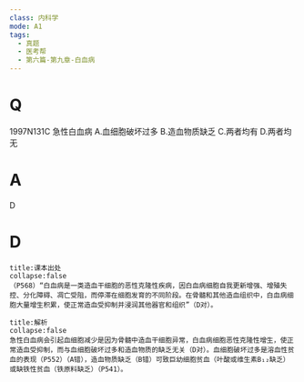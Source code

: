 ```yaml
---
class: 内科学
mode: A1
tags:
  - 真题
  - 医考帮
  - 第六篇-第九章-白血病
---
```


# Q
1997N131C 急性白血病
A.血细胞破坏过多
B.造血物质缺乏
C.两者均有
D.两者均无

# A
D
# D
```ad-note
title:课本出处
collapse:false
（P568）“白血病是一类造血干细胞的恶性克隆性疾病，因白血病细胞自我更新增强、增殖失控、分化障碍、凋亡受阻，而停滞在细胞发育的不同阶段。在骨髓和其他造血组织中，白血病细胞大量增生积累，使正常造血受抑制并浸润其他器官和组织”（D对）。
```

```ad-summary
title:解析
collapse:false
急性白血病会引起血细胞减少是因为骨髓中造血干细胞异常，白血病细胞恶性克隆性增生，使正常造血受抑制，而与血细胞破坏过多和造血物质的缺乏无关（D对）。血细胞破坏过多是溶血性贫血的表现（P552）（A错），造血物质缺乏（B错）可致巨幼细胞贫血（叶酸或维生素B₁₂缺乏）或缺铁性贫血（铁原料缺乏）（P541）。
```

